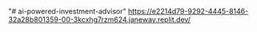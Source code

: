 "# ai-powered-investment-advisor" 
https://e2214d79-9292-4445-8146-32a28b801359-00-3kcxhg7rzm624.janeway.replit.dev/
